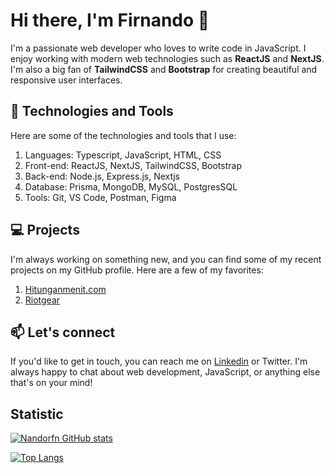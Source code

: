 # Hi there, I'm Firnando 👋


I'm a passionate web developer who loves to write code in JavaScript. I enjoy working with modern web technologies such as **ReactJS** and **NextJS**. I'm also a big fan of **TailwindCSS** and **Bootstrap** for creating beautiful and responsive user interfaces.

## 🧰 Technologies and Tools
Here are some of the technologies and tools that I use:

1. Languages: Typescript, JavaScript, HTML, CSS  
2. Front-end: ReactJS, NextJS, TailwindCSS, Bootstrap  
3. Back-end: Node.js, Express.js, Nextjs  
4. Database: Prisma, MongoDB, MySQL, PostgresSQL  
5. Tools: Git, VS Code, Postman, Figma  

## 💻 Projects
I'm always working on something new, and you can find some of my recent projects on my GitHub profile. Here are a few of my favorites:

1. [Hitunganmenit.com](https://hitungan-menit-nandorfn.vercel.app/)
2. [Riotgear](https://riotgear.vercel.app/)

## 📫 Let's connect
If you'd like to get in touch, you can reach me on [Linkedin](https://www.linkedin.com/in/roqman-firnando-995235206) or Twitter. I'm always happy to chat about web development, JavaScript, or anything else that's on your mind!

## Statistic
[![Nandorfn GitHub stats](https://github-readme-stats.vercel.app/api?username=nandorfn)](https://github.com/nandorfn/readme)

[![Top Langs](https://github-readme-stats.vercel.app/api/top-langs/?username=nandorfn&size_weight=0.5&count_weight=0.5)](https://github.com/nandorfn/readme)
